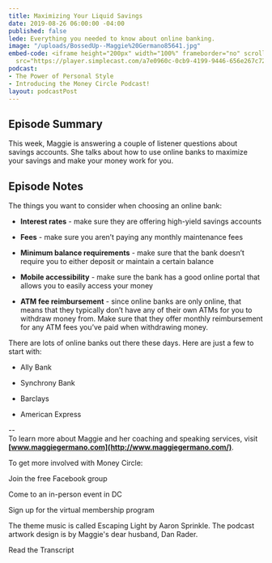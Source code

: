 ```yaml
---
title: Maximizing Your Liquid Savings
date: 2019-08-26 06:00:00 -04:00
published: false
lede: Everything you needed to know about online banking.
image: "/uploads/BossedUp--Maggie%20Germano85641.jpg"
embed-code: <iframe height="200px" width="100%" frameborder="no" scrolling="no" seamless
  src="https://player.simplecast.com/a7e0960c-0cb9-4199-9446-656e267c7227?dark=false"></iframe>
podcast:
- The Power of Personal Style
- Introducing the Money Circle Podcast!
layout: podcastPost
---
```


## Episode Summary

This week, Maggie is answering a couple of listener questions about savings accounts. She talks about how to use online banks to maximize your savings and make your money work for you.

## Episode Notes

The things you want to consider when choosing an online bank:

* **Interest rates** - make sure they are offering high-yield savings accounts

* **Fees** - make sure you aren’t paying any monthly maintenance fees

* **Minimum balance requirements** - make sure that the bank doesn’t require you to either deposit or maintain a certain balance

* **Mobile accessibility** - make sure the bank has a good online portal that allows you to easily access your money

* **ATM fee reimbursement** - since online banks are only online, that means that they typically don’t have any of their own ATMs for you to withdraw money from. Make sure that they offer monthly reimbursement for any ATM fees you’ve paid when withdrawing money.

There are lots of online banks out there these days. Here are just a few to start with:

* Ally Bank

* Synchrony Bank

* Barclays

* American Express

--\
To learn more about Maggie and her coaching and speaking services, visit **[www.maggiegermano.com](http://www.maggiegermano.com/)**.

To get more involved with Money Circle:

Join the free Facebook group

Come to an in-person event in DC

Sign up for the virtual membership program

The theme music is called Escaping Light by Aaron Sprinkle. The podcast artwork design is by Maggie's dear husband, Dan Rader.

Read the Transcript
